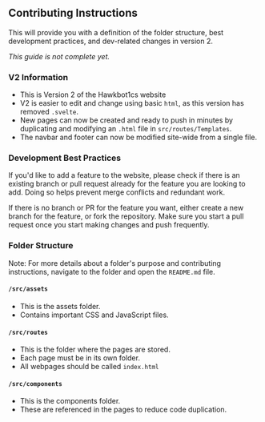 ## Contributing Instructions

This will provide you with a definition of the folder structure, best development practices, and dev-related changes in version 2.

*This guide is not complete yet.*

### V2 Information

-   This is Version 2 of the Hawkbot1cs website
-   V2 is easier to edit and change using basic `html`, as this version has removed `.svelte`.
-   New pages can now be created and ready to push in minutes by duplicating and modifying an `.html` file in `src/routes/Templates`.
-   The navbar and footer can now be modified site-wide from a single file.

### Development Best Practices

If you'd like to add a feature to the website, please check if there is an existing branch or pull request already for the feature you are looking to add. Doing so helps prevent merge conflicts and redundant work.

If there is no branch or PR for the feature you want, either create a new branch for the feature, or fork the repository. Make sure you start a pull request once you start making changes and push frequently.

### Folder Structure
Note: For more details about a folder's purpose and contributing instructions, navigate to the folder and open the `README.md` file.

#### `/src/assets`

-   This is the assets folder.
-   Contains important CSS and JavaScript files.

#### `/src/routes`

-   This is the folder where the pages are stored.
-   Each page must be in its own folder.
-   All webpages should be called  `index.html `


#### `/src/components`

-   This is the components folder.
-   These are referenced in the pages to reduce code duplication.
